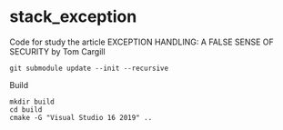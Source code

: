 # stack_exception
Code for study the article EXCEPTION HANDLING: A FALSE SENSE OF SECURITY by Tom Cargill

````
git submodule update --init --recursive
````

Build
```
mkdir build
cd build 
cmake -G "Visual Studio 16 2019" ..
```


